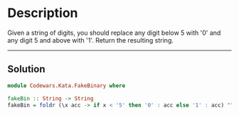 # Description

Given a string of digits, you should replace any digit below 5 with '0' and any digit 5 and above with '1'. Return the resulting string.

---

## Solution

```hs
module Codewars.Kata.FakeBinary where

fakeBin :: String -> String
fakeBin = foldr (\x acc -> if x < '5' then '0' : acc else '1' : acc) ""
```
